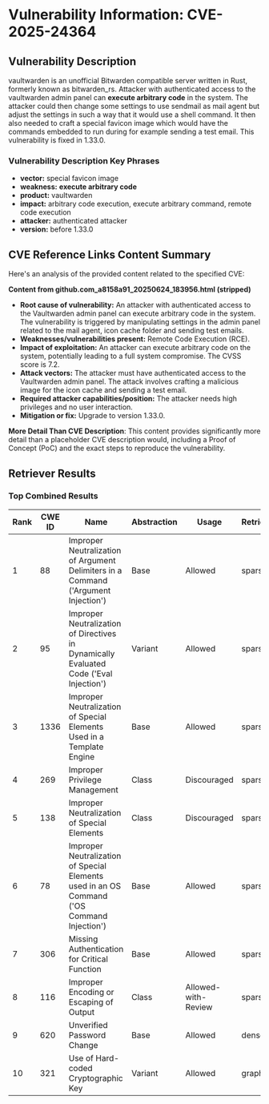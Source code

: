 # Vulnerability Information: CVE-2025-24364

## Vulnerability Description
vaultwarden is an unofficial Bitwarden compatible server written in Rust, formerly known as bitwarden_rs. Attacker with authenticated access to the vaultwarden admin panel can **execute arbitrary code** in the system. The attacker could then change some settings to use sendmail as mail agent but adjust the settings in such a way that it would use a shell command. It then also needed to craft a special favicon image which would have the commands embedded to run during for example sending a test email. This vulnerability is fixed in 1.33.0.

### Vulnerability Description Key Phrases
- **vector:** special favicon image
- **weakness:** **execute arbitrary code**
- **product:** vaultwarden
- **impact:** arbitrary code execution, execute arbitrary command, remote code execution
- **attacker:** authenticated attacker
- **version:** before 1.33.0

## CVE Reference Links Content Summary
Here's an analysis of the provided content related to the specified CVE:

**Content from github.com_a8158a91_20250624_183956.html (stripped)**

*   **Root cause of vulnerability:** An attacker with authenticated access to the Vaultwarden admin panel can execute arbitrary code in the system. The vulnerability is triggered by manipulating settings in the admin panel related to the mail agent, icon cache folder and sending test emails.
*   **Weaknesses/vulnerabilities present:** Remote Code Execution (RCE).
*   **Impact of exploitation:** An attacker can execute arbitrary code on the system, potentially leading to a full system compromise. The CVSS score is 7.2.
*   **Attack vectors:** The attacker must have authenticated access to the Vaultwarden admin panel. The attack involves crafting a malicious image for the icon cache and sending a test email.
*   **Required attacker capabilities/position:** The attacker needs high privileges and no user interaction.
*   **Mitigation or fix:** Upgrade to version 1.33.0.

**More Detail Than CVE Description**: This content provides significantly more detail than a placeholder CVE description would, including a Proof of Concept (PoC) and the exact steps to reproduce the vulnerability.

## Retriever Results

### Top Combined Results

| Rank | CWE ID | Name | Abstraction | Usage  | Retrievers | Individual Scores |
|------|--------|------|-------------|-------|------------|-------------------|
| 1 | 88 | Improper Neutralization of Argument Delimiters in a Command ('Argument Injection') | Base | Allowed | sparse | 0.470 |
| 2 | 95 | Improper Neutralization of Directives in Dynamically Evaluated Code ('Eval Injection') | Variant | Allowed | sparse | 0.462 |
| 3 | 1336 | Improper Neutralization of Special Elements Used in a Template Engine | Base | Allowed | sparse | 0.461 |
| 4 | 269 | Improper Privilege Management | Class | Discouraged | sparse | 0.459 |
| 5 | 138 | Improper Neutralization of Special Elements | Class | Discouraged | sparse | 0.456 |
| 6 | 78 | Improper Neutralization of Special Elements used in an OS Command ('OS Command Injection') | Base | Allowed | sparse | 0.455 |
| 7 | 306 | Missing Authentication for Critical Function | Base | Allowed | sparse | 0.454 |
| 8 | 116 | Improper Encoding or Escaping of Output | Class | Allowed-with-Review | sparse | 0.448 |
| 9 | 620 | Unverified Password Change | Base | Allowed | dense | 0.461 |
| 10 | 321 | Use of Hard-coded Cryptographic Key | Variant | Allowed | graph | 0.002 |

